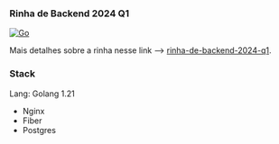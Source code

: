 ### Rinha de Backend 2024 Q1

[![Go](https://github.com/MarcusAdriano/rinha-de-backend-2024-q1-go/actions/workflows/go.yml/badge.svg)](https://github.com/MarcusAdriano/rinha-de-backend-2024-q1-go/actions/workflows/go.yml)

Mais detalhes sobre a rinha nesse link --> [rinha-de-backend-2024-q1](https://github.com/zanfranceschi/rinha-de-backend-2024-q1).

### Stack

Lang: Golang 1.21
- Nginx
- Fiber
- Postgres
